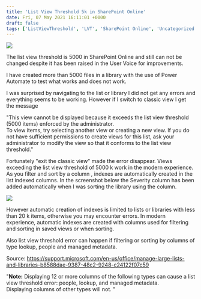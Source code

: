 ```yaml
---
title: 'List View Threshold 5k in SharePoint Online'
date: Fri, 07 May 2021 16:11:01 +0000
draft: false
tags: ['ListViewThreshold', 'LVT', 'SharePoint Online', 'Uncategorized']
---
```


[![](https://s-ssl.wordpress.com/i/spotify-badge.svg)](https://open.spotify.com/show/5W6pXcgUr64vmKuvexGtgI)

The list view threshold is 5000 in SharePoint Online and still can not be changed despite it has been raised in the User Voice for improvements.

I have created more than 5000 files in a library with the use of Power Automate to test what works and does not work.

I was surprised by navigating to the list or library I did not get any errors and everything seems to be working. However if I switch to classic view I get the message

"This view cannot be displayed because it exceeds the list view threshold (5000 items) enforced by the administrator.  
To view items, try selecting another view or creating a new view. If you do not have sufficient permissions to create views for this list, ask your administrator to modify the view so that it conforms to the list view threshold."

Fortunately "exit the classic view" made the error disappear. Views exceeding the list view threshold of 5000 k work in the modern experience. As you filter and sort by a column , indexes are automatically created in the list indexed columns. In the screenshot below the Severity column has been added automatically when I was sorting the library using the column.

[![](https://reshmeeauckloo.files.wordpress.com/2021/05/automaticallyindexedcolumns.png?w=960)](https://reshmeeauckloo.files.wordpress.com/2021/05/automaticallyindexedcolumns.png)

However automatic creation of indexes is limited to lists or libraries with less than 20 k items, otherwise you may encounter errors. In modern experience, automatic indexes are created with columns used for filtering and sorting in saved views or when sorting.

Also list view threshold error can happen if filtering or sorting by columns of type lookup, people and managed metadata.

Source: https://support.microsoft.com/en-us/office/manage-large-lists-and-libraries-b8588dae-9387-48c2-9248-c24122f07c59

"**Note:** Displaying 12 or more columns of the following types can cause a list view threshold error: people, lookup, and managed metadata. Displaying columns of other types will not. "